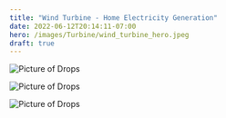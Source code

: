 ```yaml
---
title: "Wind Turbine - Home Electricity Generation"
date: 2022-06-12T20:14:11-07:00
hero: /images/Turbine/wind_turbine_hero.jpeg
draft: true
---
```


![Picture of Drops](/images/Turbine/fandp_motor.jpg)

![Picture of Drops](/images/Turbine/wind_turbine_guts.jpg)

![Picture of Drops](/images/Turbine/555_enclosure.jpg)
